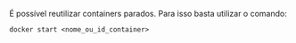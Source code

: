 É possível reutilizar containers parados. Para isso basta utilizar o comando:
```
docker start <nome_ou_id_container>
```